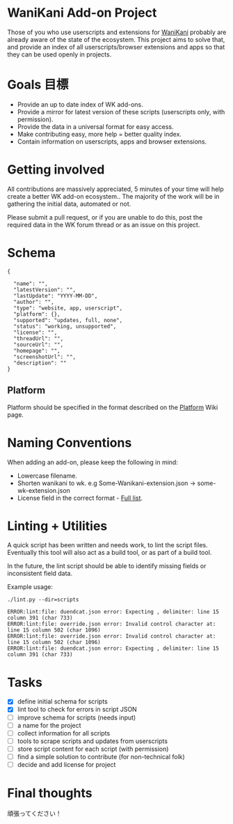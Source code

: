 # WaniKani Add-on Project

Those of you who use userscripts and extensions for [WaniKani](https://wanikani.com) probably are already aware of the state of the ecosystem. This project aims to solve that, and provide an index of all userscripts/browser extensions and apps so that they can be used openly in projects.

# Goals 目標

- Provide an up to date index of WK add-ons.
- Provide a mirror for latest version of these scripts (userscripts only, with permission).
- Provide the data in a universal format for easy access.
- Make contributing easy, more help = better quality index.
- Contain information on userscripts, apps and browser extensions.

# Getting involved

All contributions are massively appreciated, 5 minutes of your time will help create a better WK add-on ecosystem.. The majority of the work will be in gathering the initial data, automated or not.  

Please submit a pull request, or if you are unable to do this,  post the required data in the WK forum thread or as an issue on this project.

# Schema

```
{

  "name": "",
  "latestVersion": "",
  "lastUpdate": "YYYY-MM-DD",
  "author": "",
  "type": "website, app, userscript",
  "platform": {},
  "supported": "updates, full, none",
  "status": "working, unsupported",
  "license": "",
  "threadUrl": "",
  "sourceUrl": "",
  "homepage": "",
  "screenshotUrl": "",
  "description": ""
}
```

## Platform

Platform should be specified in the format described on the [Platform](https://github.com/eddie/wkindex/wiki/Platforms) Wiki page.


# Naming Conventions

When adding an add-on, please keep the following in mind:

- Lowercase filename. 
- Shorten wanikani to wk. e.g Some-Wanikani-extension.json -> some-wk-extension.json
- License field in the correct format - [Full list](https://spdx.org/licenses/).


# Linting + Utilities

A quick script has been written and needs work, to lint the script files. 
Eventually this tool will also act as a build tool, or as part of a build tool.

In the future, the lint script should be able to identify missing fields or inconsistent 
field data.

Example usage:

`./lint.py --dir=scripts`

```
ERROR:lint:file: duendcat.json error: Expecting , delimiter: line 15 column 391 (char 733)
ERROR:lint:file: override.json error: Invalid control character at: line 15 column 502 (char 1096)
ERROR:lint:file: override.json error: Invalid control character at: line 15 column 502 (char 1096)
ERROR:lint:file: duendcat.json error: Expecting , delimiter: line 15 column 391 (char 733)
```

# Tasks  

- [x] define initial schema for scripts
- [x] lint tool to check for errors in script JSON
- [ ] improve schema for scripts (needs input)
- [ ] a name for the project
- [ ] collect information for all scripts
- [ ] tools to scrape scripts and updates from userscripts
- [ ] store script content for each script (with permission)
- [ ] find a simple solution to contribute (for non-technical folk)
- [ ] decide and add license for project

# Final thoughts

頑張ってください！


